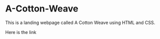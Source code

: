 # A-Cotton-Weave
This is a landing webpage called A Cotton Weave using HTML and CSS.

Here is the link   
